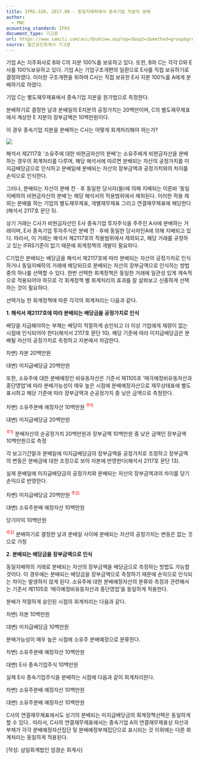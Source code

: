 ```yaml
---
title: IFRS-330, 2017.08 - 동일지배하에서 종속기업 지분의 분배
author:
  - PWC
acounting_standard: IFRS
document_type: 기고문
url: https://www.samili.com/acc/QnaView.asp?op=3&op2=1&method=group&group=2086-15;1&orgcode=0&searchword=&page=3&code=IFRS%2D330%3A201708
source: 월간공인회계사 기고문
---
```

기업 A는 지주회사로 B와 C의 지분 100%를 보유하고 있다. 또한, B와 C는 각각 D와 E사를 100%보유하고 있다. 기업 A는 기업구조개편의 일환으로 E사를 직접 보유하기로 결정하였다. 이러한 구조개편을 위하여 C사는 직접 보유한 E사 지분 100%를 A에게 분배하기로 하였다.

  

기업 C는 별도재무제표에서 종속기업 지분을 원가법으로 측정한다.

  

분배하기로 결정한 날과 분배일의 E지분의 공정가치는 20백만이며, C의 별도재무제표에서 계상한 E 지분의 장부금액은 10백만원이다.

  

이 경우 종속기업 지분을 분배하는 C사는 어떻게 회계처리해야 하는가?

  

![](https://www.samili.com/mImage/etc/organ/2017/2086-15-201708-1.gif)

  

해석서 제2117호 ‘소유주에 대한 비현금자산의 분배’는 소유주에게 비현금자산을 분배하는 경우의 회계처리를 다루며, 해당 해석서에 따르면 분배되는 자산의 공정가치를 미지급배당금으로 인식하고 분배일에 분배되는 자산의 장부금액과 공정가치와의 차이를 손익으로 인식한다.

  

그러나, 분배되는 자산이 분배 전ㆍ후 동일한 당사자(들)에 의해 지배되는 이른바 ‘동일지배하의 비현금자산의 분배’는 해당 해석서의 적용범위에서 제외된다. 이러한 적용 제외는 분배를 하는 기업의 별도재무제표, 개별재무제표 그리고 연결재무제표에 해당한다(해석서 2117호 문단 5).

  

상기 거래는 C사가 비현금자산인 E사 종속기업 투자주식을 주주인 A사에 분배하는 거래이며, E사 종속기업 투자주식은 분배 전ㆍ후에 동일한 당사자인A에 의해 지배되고 있다. 따라서, 이 거래는 해석서 제2117호의 적용범위에서 제외되고, 해당 거래를 규정하고 있는 IFRS기준이 없기 때문에 회계정책의 개발이 필요하다.

  

C기업은 분배되는 배당금을 해석서 제2117호에 따라 분배되는 자산의 공정가치로 인식하거나 동일지배하의 거래에 해당되므로 분배되는 자산의 장부금액으로 인식하는 방법 중의 하나를 선택할 수 있다. 한번 선택한 회계정책은 동일한 거래에 일관성 있게 계속적으로 적용되어야 하므로 각 회계정책 별 회계처리의 효과를 잘 살펴보고 신중하게 선택하는 것이 필요하다.

  

선택가능 한 회계정책에 따른 각각의 회계처리는 다음과 같다.

  

**1\. 해석서 제2117호에 따라 분배되는 배당금을 공정가치로 인식**

  

배당을 지급해야하는 부채는 배당이 적절하게 승인되고 더 이상 기업에게 재량이 없는 시점에 인식되어야 한다(해석서 2117호 문단 10). 해당 기준에 따라 미지급배당금은 분배될 자산의 공정가치로 측정하고 자본에서 차감한다.

차변) 자본 20백만원

대변) 미지급배당금 20백만원

  

또한, 소유주에 대한 분배예정인 비유동자산은 기준서 제1105호 ‘매각예정비유동자산과 중단영업’에 따라 분배가능성이 매우 높은 시점에 분배예정자산으로 재무상태표에 별도 표시하고 해당 기준에 따라 장부금액과 순공정가치 중 낮은 금액으로 측정한다.

차변) 소유주분배 예정자산 10백만원 <sup><font color="red">주1)</font></sup>

대변) 미지급배당금 20백만원

<sup><font color="red">주1)</font></sup> 분배자산의 순공정가치 20백만원과 장부금액 10백만원 중 낮은 금액인 장부금액 10백만원으로 측정

  

각 보고기간말과 분배일에 미지급배당금의 장부금액을 공정가치로 조정하고 장부금액의 변동은 분배금에 대한 조정으로 보아 자본에 반영한다(해석서 2117호 문단 13).

  

실제 분배일에 미지급배당금의 공정가치와 분배되는 자산의 장부금액과의 차이를 당기손익으로 반영한다.

차변) 미지급배당금 20백만원 <sup><font color="red">주2)</font></sup>

대변) 소유주분배 예정자산 10백만원

당기이익 10백만원

<sup><font color="red">주2)</font></sup> 분배하기로 결정한 날과 분배일 사이에 분배되는 자산의 공정가치는 변동은 없는 것으로 가정

  

**2\. 분배되는 배당금을 장부금액으로 인식**

  

동일지배하의 거래로 분배되는 자산의 장부금액을 배당금으로 측정하는 방법도 가능할 것이다. 이 경우에는 분배되는 배당금을 장부금액으로 측정하기 때문에 손익으로 인식되는 차이는 발생하지 않게 된다. 소유주에 대한 분배예정자산의 분류와 측정과 관련해서는 기준서 제1105호 ‘매각예정비유동자산과 중단영업’을 동일하게 적용한다.

  

분배가 적절하게 승인된 시점의 회계처리는 다음과 같다.

차변) 자본 10백만원

대변) 미지급배당금 10백만원

  

분배가능성이 매우 높은 시점에 소유주 분배예정으로 분류한다.

차변) 소유주분배 예정자산 10백만원

대변) E사 종속기업주식 10백만원

  

실제 E사 종속기업주식을 분배하는 시점에 다음과 같이 회계처리한다.

차변) 소유주분배 예정자산 10백만원

대변) 소유주분배 예정자산 10백만원

  

C사의 연결재무제표에서도 상기의 분배되는 미지급배당금의 회계정책선택은 동일하게 할 수 있다.. 따라서, C사의 연결재무제표에서는 종속기업 A의 연결재무제표상 자산과 부채가 각각 분배예정자산집단 및 분배예정부채집단으로 표시되는 것 이외에는 다른 회계처리는 동일하게 적용된다.

  

\[작성: 삼일회계법인 엄경순 회계사\]